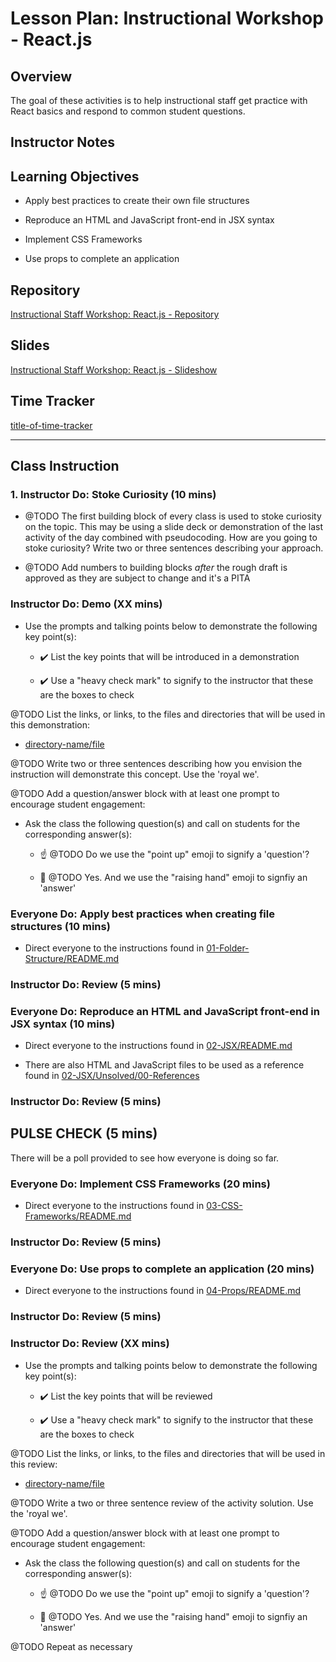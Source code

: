 # Lesson Plan: Instructional Workshop - React.js

## Overview 

The goal of these activities is to help instructional staff get practice with React basics and respond to common student questions.


## Instructor Notes



## Learning Objectives

* Apply best practices to create their own file structures 

* Reproduce an HTML and JavaScript front-end in JSX syntax 

* Implement CSS Frameworks

* Use props to complete an application


## Repository

[Instructional Staff Workshop: React.js - Repository](https://github.com/dleonhardt/Instructor-Workshop-React)


## Slides

[Instructional Staff Workshop: React.js - Slideshow](https://docs.google.com/presentation/d/1rgvTvRBBLJwFMTGYSffTqC0R1BC2P6COkI2wtq8KZdA/edit#slide=id.g3d5b74d82e_0_0)


## Time Tracker

[title-of-time-tracker](URL)

---

## Class Instruction

### 1. Instructor Do: Stoke Curiosity (10 mins)

* @TODO The first building block of every class is used to stoke curiosity on the topic. This may be using a slide deck or demonstration of the last activity of the day combined with pseudocoding. How are you going to stoke curiosity? Write two or three sentences describing your approach. 


* @TODO Add numbers to building blocks _after_ the rough draft is approved as they are subject to change and it's a PITA
### Instructor Do: Demo (XX mins)

* Use the prompts and talking points below to demonstrate the following key point(s):

    * ✔️ List the key points that will be introduced in a demonstration

    * ✔️ Use a "heavy check mark" to signify to the instructor that these are the boxes to check



@TODO List the links, or links, to the files and directories that will be used in this demonstration:

* [directory-name/file](URL)


@TODO Write two or three sentences describing how you envision the instruction will demonstrate this concept. Use the 'royal we'.

@TODO Add a question/answer block with at least one prompt to encourage student engagement:

* Ask the class the following question(s) and call on students for the corresponding answer(s):

  * ☝️ @TODO Do we use the "point up" emoji to signify a 'question'?

  * 🙋 @TODO Yes. And we use the "raising hand" emoji to signfiy an 'answer'



### Everyone Do: Apply best practices when creating file structures (10 mins)

* Direct everyone to the instructions found in [01-Folder-Structure/README.md](01-Folder-Structure/README.md)


### Instructor Do: Review (5 mins)



### Everyone Do: Reproduce an HTML and JavaScript front-end in JSX syntax (10 mins)

* Direct everyone to the instructions found in [02-JSX/README.md](02-JSX/README.md)

* There are also HTML and JavaScript files to be used as a reference found in [02-JSX/Unsolved/00-References](02-JSX/Unsolved/00-References)


### Instructor Do: Review (5 mins)



## PULSE CHECK (5 mins)

There will be a poll provided to see how everyone is doing so far.


### Everyone Do: Implement CSS Frameworks (20 mins) 


* Direct everyone to the instructions found in [03-CSS-Frameworks/README.md](03-CSS-Frameworks/README.md)



### Instructor Do: Review (5 mins)



### Everyone Do: Use props to complete an application (20 mins) 


* Direct everyone to the instructions found in [04-Props/README.md](04-Props/README.md)



### Instructor Do: Review (5 mins)





### Instructor Do: Review (XX mins)

* Use the prompts and talking points below to demonstrate the following key point(s):

    * ✔️ List the key points that will be reviewed

    * ✔️ Use a "heavy check mark" to signify to the instructor that these are the boxes to check



@TODO List the links, or links, to the files and directories that will be used in this review:

* [directory-name/file](URL)


@TODO Write a two or three sentence review of the activity solution. Use the 'royal we'.

@TODO Add a question/answer block with at least one prompt to encourage student engagement:

* Ask the class the following question(s) and call on students for the corresponding answer(s):

  * ☝️ @TODO Do we use the "point up" emoji to signify a 'question'?

  * 🙋 @TODO Yes. And we use the "raising hand" emoji to signfiy an 'answer'


@TODO Repeat as necessary